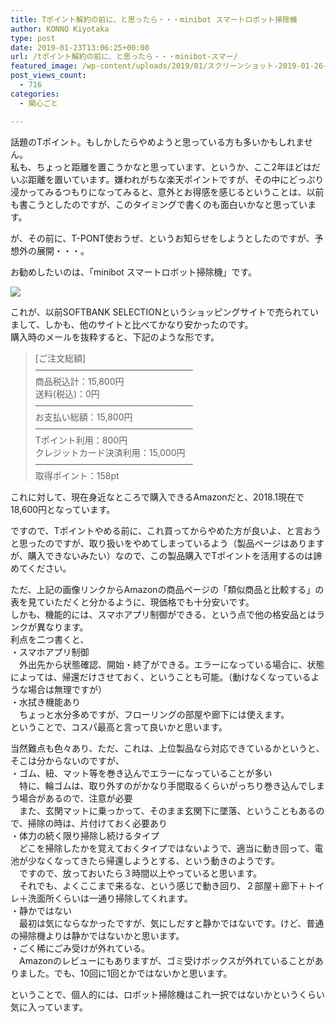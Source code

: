 ```yaml
---
title: Tポイント解約の前に、と思ったら・・・minibot スマートロボット掃除機
author: KONNO Kiyotaka
type: post
date: 2019-01-23T13:06:25+00:00
url: /tポイント解約の前に、と思ったら・・・minibot-スマー/
featured_image: /wp-content/uploads/2019/01/スクリーンショット-2019-01-26-12.56.18.jpg
post_views_count:
  - 716
categories:
  - 関心ごと

---
```

<figure class="wp-block-embed-vimeo wp-block-embed is-type-video is-provider-vimeo wp-embed-aspect-16-9 wp-has-aspect-ratio">

<div class="wp-block-embed__wrapper">
  <div class="embed-vimeo" style="text-align: center;">
  </div>
</div></figure> 

話題のTポイント。もしかしたらやめようと思っている方も多いかもしれません。  
私も、ちょっと距離を置こうかなと思っています、というか、ここ2年ほどはだいぶ距離を置いています。嫌われがちな楽天ポイントですが、その中にどっぷり浸かってみるつもりになってみると、意外とお得感を感じるということは、以前も書こうとしたのですが、このタイミングで書くのも面白いかなと思っています。

が、その前に、T-PONT使おうぜ、というお知らせをしようとしたのですが、予想外の展開・・・。

お勧めしたいのは、「minibot スマートロボット掃除機」です。

<a href="https://www.amazon.co.jp/Home%E5%AF%BE%E5%BF%9C%E8%A3%BD%E5%93%81%E3%80%91minibot-%E3%82%B9%E3%83%9E%E3%83%BC%E3%83%88%E3%83%AD%E3%83%9C%E3%83%83%E3%83%88%E6%8E%83%E9%99%A4%E6%A9%9F-X5-%E3%82%B9%E3%83%9E%E3%83%9B%E3%82%A2%E3%83%97%E3%83%AA%E5%88%B6%E5%BE%A1-%E3%80%90%E6%97%A5%E6%9C%AC%E6%AD%A3%E8%A6%8F%E4%BB%A3%E7%90%86%E5%BA%97%E5%93%81%E3%80%91/dp/B07F34PS3K/ref=as_li_ss_il?ie=UTF8&#038;linkCode=li3&#038;tag=konnokiyotaka-22&#038;linkId=fbe5c05d793941017d1534578fe3f61f&#038;language=ja_JP" target="_blank"><img border="0" src="//ws-fe.amazon-adsystem.com/widgets/q?_encoding=UTF8&#038;ASIN=B07F34PS3K&#038;Format=_SL250_&#038;ID=AsinImage&#038;MarketPlace=JP&#038;ServiceVersion=20070822&#038;WS=1&#038;tag=konnokiyotaka-22&#038;language=ja_JP" /></a><img src="https://ir-jp.amazon-adsystem.com/e/ir?t=konnokiyotaka-22&#038;language=ja_JP&#038;l=li3&#038;o=9&#038;a=B07F34PS3K" width="1" height="1" border="0" alt="" style="border:none !important; margin:0px !important;" /> 

これが、以前SOFTBANK SELECTIONというショッピングサイトで売られていまして、しかも、他のサイトと比べてかなり安かったのです。  
購入時のメールを抜粋すると、下記のような形です。

<blockquote class="wp-block-quote">
  <p>
    [ご注文総額]<br />&#8212;&#8212;&#8212;&#8212;&#8212;&#8212;&#8212;&#8212;&#8212;&#8212;&#8212;&#8212;&#8212;&#8212;&#8212;&#8212;&#8212;&#8212;<br />商品税込計：15,800円<br />送料(税込)：0円<br />&#8212;&#8212;&#8212;&#8212;&#8212;&#8212;&#8212;&#8212;&#8212;&#8212;&#8212;&#8212;&#8212;&#8212;&#8212;&#8212;&#8212;&#8212;<br />お支払い総額：15,800円<br />&#8212;&#8212;&#8212;&#8212;&#8212;&#8212;&#8212;&#8212;&#8212;&#8212;&#8212;&#8212;&#8212;&#8212;&#8212;&#8212;&#8212;&#8212;<br />Tポイント利用：800円<br />クレジットカード決済利用：15,000円<br />&#8212;&#8212;&#8212;&#8212;&#8212;&#8212;&#8212;&#8212;&#8212;&#8212;&#8212;&#8212;&#8212;&#8212;&#8212;&#8212;&#8212;&#8212;<br />取得ポイント：158pt
  </p>
</blockquote>

これに対して、現在身近なところで購入できるAmazonだと、2018.1現在で18,600円となっています。

ですので、Tポイントやめる前に、これ買ってからやめた方が良いよ、と言おうと思ったのですが、取り扱いをやめてしまっているよう（製品ページはありますが、購入できないみたい）なので、この製品購入でTポイントを活用するのは諦めてください。

ただ、上記の画像リンクからAmazonの商品ページの「類似商品と比較する」の表を見ていただくと分かるように、現価格でも十分安いです。  
しかも、機能的には、スマホアプリ制御ができる、という点で他の格安品とはランクが異なります。  
利点を二つ書くと、  
・スマホアプリ制御  
　外出先から状態確認、開始・終了ができる。エラーになっている場合に、状態によっては、帰還だけさせておく、ということも可能。（動けなくなっているような場合は無理ですが）  
・水拭き機能あり  
　ちょっと水分多めですが、フローリングの部屋や廊下には使えます。  
ということで、コスパ最高と言って良いかと思います。

当然難点も色々あり、ただ、これは、上位製品なら対応できているかというと、そこは分からないのですが、  
・ゴム、紐、マット等を巻き込んでエラーになっていることが多い  
　特に、輪ゴムは、取り外すのがかなり手間取るくらいがっちり巻き込んでしまう場合があるので、注意が必要  
　また、玄関マットに乗っかって、そのまま玄関下に墜落、ということもあるので、掃除の時は、片付けておく必要あり  
・体力の続く限り掃除し続けるタイプ  
　どこを掃除したかを覚えておくタイプではないようで、適当に動き回って、電池が少なくなってきたら帰還しようとする、という動きのようです。  
　ですので、放っておいたら３時間以上やっていると思います。  
　それでも、よくここまで来るな、という感じで動き回り、２部屋＋廊下＋トイレ＋洗面所くらいは一通り掃除してくれます。  
・静かではない  
　最初は気にならなかったですが、気にしだすと静かではないです。けど、普通の掃除機よりは静かではないかと思います。  
・ごく稀にごみ受けが外れている。  
　Amazonのレビューにもありますが、ゴミ受けボックスが外れていることがありました。でも、10回に1回とかではないかと思います。

ということで、個人的には、ロボット掃除機はこれ一択ではないかというくらい気に入っています。
